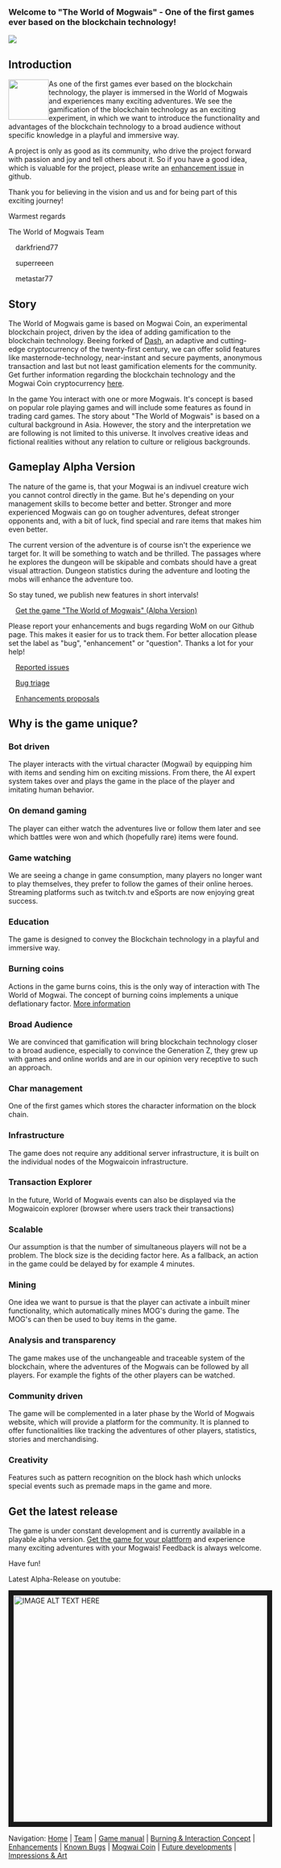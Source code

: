 ### Welcome to "The World of Mogwais" - One of the first games ever based on the blockchain technology!

<p align="left"><img src="https://www.mogwaicoin.org/images/WoM-Logo.png"/></p>

## Introduction
<p align="left"><img src="https://www.mogwaicoin.org/images/Gizmo-Happy.png"style="float: left;" width="80" height="80"/>
As one of the first games ever based on the blockchain technology, the player is immersed in the World of Mogwais and experiences many exciting adventures. We see the gamification of the blockchain technology as an exciting experiment, in which we want to introduce the functionality and advantages of the blockchain technology to a broad audience without specific knowledge in a playful and immersive way.

A project is only as good as its community, who drive the project forward with passion and joy and tell others about it. So if you have a good idea, which is valuable for the project, please write an [enhancement issue](https://github.com/orgs/WorldOfMogwais/projects/4) in github.
</p>
Thank you for believing in the vision and us and for being part of this exciting journey!

Warmest regards

The World of Mogwais Team
<p align="left"><img src="https://www.mogwaicoin.org/images/Mogwai-Logo%2064x64.png" style="float: left;" width="14" height="14"/> darkfriend77</p> 
<p align="left"><img src="https://www.mogwaicoin.org/images/Mogwai-Logo%2064x64.png" style="float: left;" width="14" height="14"/> superreeen </p> 
<p align="left"><img src="https://www.mogwaicoin.org/images/Mogwai-Logo%2064x64.png" style="float: left;" width="14" height="14"/> metastar77 </p>

## Story
The World of Mogwais game is based on Mogwai Coin, an experimental blockchain project, driven by the idea of adding gamification to the blockchain technology. Beeing forked of [Dash](https://www.dash.org/), an adaptive and cutting-edge cryptocurrency of the twenty-first century, we can offer solid features like masternode-technology, near-instant and secure payments, anonymous transaction and last but not least gamification elements for the community. Get further information regarding the blockchain technology and the Mogwai Coin cryptocurrency [here](https://github.com/WorldOfMogwais/WoM-Releases/wiki/06-Mogwai-Coin-Cryptocurrency).

In the game You interact with one or more Mogwais. It's concept is based on popular role playing games and will include some features as found in trading card games. The story about "The World of Mogwais" is based on a cultural background in Asia. However, the story and the interpretation we are following is not limited to this universe. It involves creative ideas and fictional realities without any relation to culture or religious backgrounds.

## Gameplay Alpha Version
The nature of the game is, that your Mogwai is an indivuel creature wich you cannot control directly in the game. But he's depending on your management skills to become better and better. Stronger and more experienced Mogwais can go on tougher adventures, defeat stronger opponents and, with a bit of luck, find special and rare items that makes him even better.

The current version of the adventure is of course isn't the experience we target for. It will be something to watch and be thrilled. The passages where he explores the dungeon will be skipable and combats should have a great visual attraction.
Dungeon statistics during the adventure and looting the mobs will enhance the adventure too.

So stay tuned, we publish new features in short intervals!

<img src="https://www.mogwaicoin.org/images/Mogwai-Logo%2064x64.png" style="float: left;" width="14" height="14"/> [Get the game "The World of Mogwais" (Alpha Version)](https://github.com/WorldOfMogwais/WoM-Releases/releases/)

Please report your enhancements and bugs regarding WoM on our Github page. This makes it easier for us to track them. For better allocation please set the label as "bug", "enhancement" or "question". Thanks a lot for your help! 

<img src="https://www.mogwaicoin.org/images/Mogwai-Logo%2064x64.png" style="float: left;" width="14" height="14"/> [Reported issues](https://github.com/WorldOfMogwais/WoM-Releases/issues)

<img src="https://www.mogwaicoin.org/images/Mogwai-Logo%2064x64.png" style="float: left;" width="14" height="14"/> [Bug triage](https://github.com/orgs/WorldOfMogwais/projects/1)

<img src="https://www.mogwaicoin.org/images/Mogwai-Logo%2064x64.png" style="float: left;" width="14" height="14"/> [Enhancements proposals](https://github.com/orgs/WorldOfMogwais/projects/4)

## Why is the game unique?
### Bot driven
The player interacts with the virtual character (Mogwai) by equipping him with items and sending him on exciting missions. From there, the AI expert system takes over and plays the game in the place of the player and imitating human behavior.

### On demand gaming
The player can either watch the adventures live or follow them later and see which battles were won and which (hopefully rare) items were found.

### Game watching
We are seeing a change in game consumption, many players no longer want to play themselves, they prefer to follow the games of their online heroes. Streaming platforms such as twitch.tv and eSports are now enjoying great success.

### Education
The game is designed to convey the Blockchain technology in a playful and immersive way.

### Burning coins
Actions in the game burns coins, this is the only way of interaction with The World of Mogwai. The concept of burning coins implements a unique deflationary factor. [More information](https://github.com/WorldOfMogwais/WoM-Releases/wiki/03-Burning-&-Interaction--Concept)

### Broad Audience
We are convinced that gamification will bring blockchain technology closer to a broad audience, especially to convince the Generation Z, they grew up with games and online worlds and are in our opinion very receptive to such an approach.

### Char management
One of the first games which stores the character information on the block chain.

### Infrastructure
The game does not require any additional server infrastructure, it is built on the individual nodes of the Mogwaicoin infrastructure.

### Transaction Explorer
In the future, World of Mogwais events can also be displayed via the Mogwaicoin explorer (browser where users track their transactions)

### Scalable
Our assumption is that the number of simultaneous players will not be a problem. The block size is the deciding factor here. As a fallback, an action in the game could be delayed by for example 4 minutes.

### Mining
One idea we want to pursue is that the player can activate a inbuilt miner functionality, which automatically mines MOG's during the game. The MOG's can then be used to buy items in the game.

### Analysis and transparency
The game makes use of the unchangeable and traceable system of the blockchain, where the adventures of the Mogwais can be followed by all players. For example the fights of the other players can be watched.

### Community driven
The game will be complemented in a later phase by the World of Mogwais website, which will provide a platform for the community. It is planned to offer functionalities like tracking the adventures of other players, statistics, stories and merchandising.

### Creativity
Features such as pattern recognition on the block hash which unlocks special events such as premade maps in the game and more.

## Get the latest release
The game is under constant development and is currently available in a playable alpha version. [Get the game for your plattform](https://github.com/WorldOfMogwais/WoM-Releases/releases/) and experience many exciting adventures with your Mogwais! Feedback is always welcome.

Have fun!

Latest Alpha-Release on youtube:

<a href="http://www.youtube.com/watch?feature=player_embedded&v=3gEIOvnoeRY
" target="_blank"><img src="http://img.youtube.com/vi/3gEIOvnoeRY/0.jpg" 
alt="IMAGE ALT TEXT HERE" width="600" height="450" border="10" /></a>

Navigation: [Home](https://github.com/WorldOfMogwais/WoM-Releases/wiki) | 
[Team](https://github.com/WorldOfMogwais/WoM-Releases/wiki/01-Team) | 
[Game manual](https://github.com/WorldOfMogwais/WoM-Releases/wiki/02-Game-manual) | 
[Burning & Interaction Concept](https://github.com/WorldOfMogwais/WoM-Releases/wiki/03-Burning-&-Interaction--Concept) | [Enhancements](https://github.com/WorldOfMogwais/WoM-Releases/wiki/04-Enhancements) | 
[Known Bugs](https://github.com/WorldOfMogwais/WoM-Releases/wiki/05-Known-Bugs) | 
[Mogwai Coin](https://github.com/WorldOfMogwais/WoM-Releases/wiki/06-Mogwai-Coin-Cryptocurrency) | 
[Future developments](https://github.com/WorldOfMogwais/WoM-Releases/wiki/07-Future-developments) | 
[Impressions & Art](https://github.com/WorldOfMogwais/WoM-Releases/wiki/08-Impressions-&-Art)


